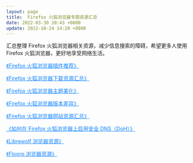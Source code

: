 ```yaml
---
layout: page
title:  Firefox 火狐浏览器专题资源汇总
date: 2022-03-30 20:43 +0800
update: 2022-10-24 14:20 +0800
---
```


汇总整理 Firefox 火狐浏览器相关资源，减少信息搜索的障碍，希望更多人使用 Firefox 火狐浏览器，更好地享受网络生活。

<a href="./addons/" style="color:#0c82ff;">《Firefox 火狐浏览器插件推荐》</a>

<a href="./resource/" style="color:#0c82ff;">《Firefox 火狐浏览器下载资源汇总》</a>

<a href="./theme/" style="color:#0c82ff;">《Firefox 火狐浏览器主题美化》</a>

<a href="./version/" style="color:#0c82ff;">《Firefox 火狐浏览器版本差异》</a>

<a href="./website/" style="color:#0c82ff;">《Firefox 火狐浏览器网站资源汇总》</a>

<a href="./doh/" style="color:#0c82ff;">《如何在 Firefox 火狐浏览器上启用安全 DNS（DoH）》</a>

<a href="./librewolf/" style="color:#0c82ff;">《Librewolf 浏览器资源》</a>

<a href="./floorp/" style="color:#0c82ff;">《Floorp 浏览器资源》</a>
